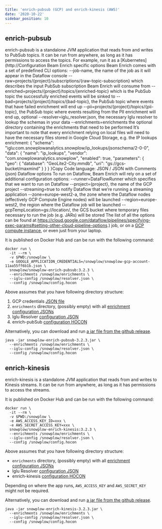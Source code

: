 ```yaml
---
title: 'enrich-pubsub (GCP) and enrich-kinesis (AWS)'
date: '2020-10-22'
sidebar_position: 10
---
```


## enrich-pubsub

enrich-pubsub is a standalone JVM application that reads from and writes to PubSub topics. It can be run from anywhere, as long as it has permissions to access the topics. For example, run it as a [Kubernetes](http://Configuration Beam Enrich specific options Beam Enrich comes with a set of predefined CLI options: --job-name, the name of the job as it will appear in the Dataflow console --raw=projects/{project}/subscriptions/{raw-topic-subscription} which describes the input PubSub subscription Beam Enrich will consume from --enriched=projects/{project}/topics/{enriched-topic} which is the PubSub topic the successfully enriched events will be sinked to --bad=projects/{project}/topics/{bad-topic}, the PubSub topic where events that have failed enrichment will end up --pii=projects/{project}/topics/{pii-topic}, the PubSub topic where events resulting from the PII enrichment will end up, optional --resolver=iglu_resolver.json, the necessary Iglu resolver to lookup the schemas in your data --enrichments=enrichments the optional directory containing the enrichments that need to be performed It’s important to note that every enrichment relying on local files will need to have the necessary files stored in Google Cloud Storage, e.g. the IP lookups enrichment: { "schema": "iglu:com.snowplowanalytics.snowplow/ip_lookups/jsonschema/2-0-0", "data": { "name": "ip_lookups", "vendor": "com.snowplowanalytics.snowplow", "enabled": true, "parameters": { "geo": { "database": "GeoLite2-City.mmdb", "uri": "gs://gcs-bucket/maxmind" } } } }Copy Code language: JSON / JSON with Comments (json) Dataflow options To run on Dataflow, Beam Enrich will rely on a set of additional configuration options: --runner=DataFlowRunner which specifies that we want to run on Dataflow --project={project}, the name of the GCP project --streaming=true to notify Dataflow that we’re running a streaming application --zone=europe-west2-a, the zone where the Dataflow nodes (effectively GCP Compute Engine nodes) will be launched --region=europe-west2, the region where the Dataflow job will be launched --gcpTempLocation=gs://location/, the GCS bucket where temporary files necessary to run the job (e.g. JARs) will be stored The list of all the options can be found at https://cloud.google.com/dataflow/pipelines/specifying-exec-params#setting-other-cloud-pipeline-options.) job, or on a [GCP compute instance](https://cloud.google.com/compute), or even just from your laptop.

It is published on Docker Hub and can be run with the following command:

```
docker run \
  -it --rm \
  -v $PWD:/snowplow \
  -e GOOGLE_APPLICATION_CREDENTIALS=/snowplow/snowplow-gcp-account-11aa55ff6b1b.json \
  snowplow/snowplow-enrich-pubsub:3.2.3 \
  --enrichments /snowplow/enrichments \
  --iglu-config /snowplow/resolver.json \
  --config /snowplow/config.hocon
```

Above assumes that you have following directory structure:

1. GCP credentials [JSON file](https://cloud.google.com/docs/authentication/getting-started)
2. `enrichments` directory, (possibly empty) with all [enrichment configuration JSONs](/docs/getting-started-on-snowplow-open-source/setup-snowplow-on-gcp/setup-validation-and-enrich/add-additional-enrichments/index.md)
3. Iglu Resolver [configuration JSON](/docs/pipeline-components-and-applications/iglu/iglu-resolver/index.md)
4. enrich-pubSub [configuration HOCON](/docs/pipeline-components-and-applications/enrichment-components/enrich-pubsub/configuration-reference/index.md)

Alternatively, you can download and run [a jar file from the github release](https://github.com/snowplow/enrich/releases).

```
java -jar snowplow-enrich-pubsub-3.2.3.jar \
  --enrichments /snowplow/enrichments \
  --iglu-config /snowplow/resolver.json \
  --config /snowplow/config.hocon
```

## enrich-kinesis

enrich-kinesis is a standalone JVM application that reads from and writes to Kinesis streams. It can be run from anywhere, as long as it has permissions to access the streams.

It is published on Docker Hub and can be run with the following command:

```
docker run \
  -it --rm \
  -v $PWD:/snowplow \
  -e AWS_ACCESS_KEY_ID=xxx \
  -e AWS_SECRET_ACCESS_KEY=xxx \
  snowplow/snowplow-enrich-kinesis:3.2.3 \
  --enrichments /snowplow/enrichments \
  --iglu-config /snowplow/resolver.json \
  --config /snowplow/config.hocon
```

Above assumes that you have following directory structure:

- `enrichments` directory, (possibly empty) with all [enrichment configuration JSONs](/docs/getting-started-on-snowplow-open-source/setup-snowplow-on-gcp/setup-validation-and-enrich/add-additional-enrichments/index.md)
- Iglu Resolver [configuration JSON](/docs/pipeline-components-and-applications/iglu/iglu-resolver/index.md)
- enrich-kinesis [configuration HOCON](/docs/pipeline-components-and-applications/enrichment-components/enrich-pubsub/configuration-reference/index.md)

Depending on where the app runs, `AWS_ACCESS_KEY` and `AWS_SECRET_KEY` might not be required.

Alternatively, you can download and run [a jar file from the github release](https://github.com/snowplow/enrich/releases).

```
java -jar snowplow-enrich-kinesis-3.2.3.jar \
  --enrichments /snowplow/enrichments \
  --iglu-config /snowplow/resolver.json \
  --config /snowplow/config.hocon
```
